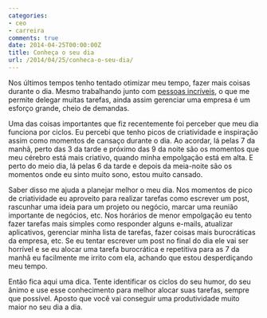 ```yaml
---
categories:
- ceo
- carreira
comments: true
date: 2014-04-25T00:00:00Z
title: Conheça o seu dia
url: /2014/04/25/conheca-o-seu-dia/
---
```


Nos últimos tempos tenho tentado otimizar meu tempo, fazer mais coisas durante o dia. Mesmo trabalhando junto com [pessoas incríveis](http://coderockr.com), o que me permite delegar muitas tarefas, ainda assim gerenciar uma empresa é um esforço grande, cheio de demandas.

Uma das coisas importantes que fiz recentemente foi perceber que meu dia funciona por ciclos. Eu percebi que tenho picos de criatividade e inspiração assim como momentos de cansaço durante o dia. Ao acordar, lá pelas 7 da manhã, perto das 3 da tarde e próximo das 9 da noite são os momentos que meu cérebro está mais criativo, quando minha empolgação está em alta. E perto do meio dia, lá pelas 6 da tarde e depois da meia-noite são os momentos onde eu sinto muito sono, estou muito cansado.

Saber disso me ajuda a planejar melhor o meu dia. Nos momentos de pico de criatividade eu aproveito para realizar tarefas como escrever um post, rascunhar uma ideia para um projeto ou negócio, marcar uma reunião importante de negócios, etc. Nos horários de menor empolgação eu tento fazer tarefas mais simples como responder alguns e-mails, atualizar aplicativos, gerenciar minha lista de tarefas, fazer coisas mais burocráticas da empresa, etc. Se eu tentar escrever um post no final do dia ele vai ser horrível e se eu alocar uma tarefa burocrática e repetitiva para as 7 da manhã eu facilmente me irrito com ela, achando que estou desperdiçando meu tempo.

Então fica aqui uma dica. Tente identificar os ciclos do seu humor, do seu ânimo e use esse conhecimento para melhor alocar suas tarefas, sempre que possível. Aposto que você vai conseguir uma produtividade muito maior no seu dia a dia.
